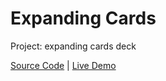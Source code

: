 # Expanding Cards

Project: expanding cards deck

[Source Code](./README.md) | [Live Demo](https://josephgattuso.github.io/js-projects/expanding-cards/index)
